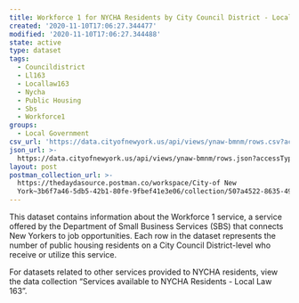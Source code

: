 ```yaml
---
title: Workforce 1 for NYCHA Residents by City Council District - Local Law 163
created: '2020-11-10T17:06:27.344477'
modified: '2020-11-10T17:06:27.344488'
state: active
type: dataset
tags:
  - Councildistrict
  - Ll163
  - Locallaw163
  - Nycha
  - Public Housing
  - Sbs
  - Workforce1
groups:
  - Local Government
csv_url: 'https://data.cityofnewyork.us/api/views/ynaw-bmnm/rows.csv?accessType=DOWNLOAD'
json_url: >-
  https://data.cityofnewyork.us/api/views/ynaw-bmnm/rows.json?accessType=DOWNLOAD
layout: post
postman_collection_url: >-
  https://thedaydasource.postman.co/workspace/City-of New
  York~3b6f7a46-5db5-42b1-80fe-9fbef41e3e06/collection/507a4522-8635-491c-a409-5a67b15aa9bb
---
```

This dataset contains information about the Workforce 1 service, a service offered by the Department of Small Business Services (SBS) that connects New Yorkers to job opportunities. Each row in the dataset represents the number of public housing residents on a City Council District-level who receive or utilize this service.

For datasets related to other services provided to NYCHA residents, view the data collection “Services available to NYCHA Residents - Local Law 163”.
